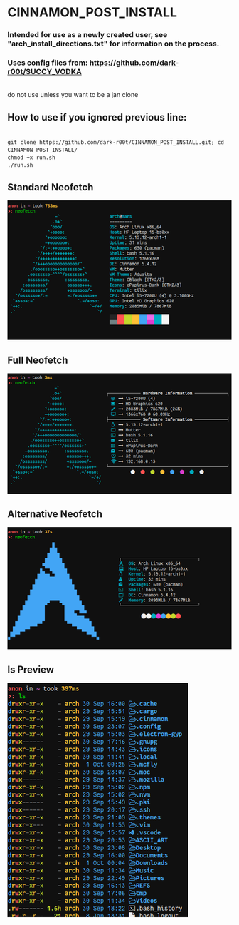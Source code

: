 # CINNAMON_POST_INSTALL
### Intended for use as a newly created user, see "arch_install_directions.txt" for information on the process.
### Uses config files from: <https://github.com/dark-r00t/SUCCY_VODKA>
<br> do not use unless you want to be a jan clone
## How to use if you ignored previous line:
<br>`git clone https://github.com/dark-r00t/CINNAMON_POST_INSTALL.git; cd CINNAMON_POST_INSTALL/` 
<br>`chmod +x run.sh` 
<br>`./run.sh` 

## Standard Neofetch
![alt text](https://github.com/dark-r00t/CINNAMON_POST_INSTALL/blob/main/resources/standard.png?raw=true)

## Full Neofetch
![alt text](https://github.com/dark-r00t/CINNAMON_POST_INSTALL/blob/main/resources/full.png?raw=true)

## Alternative Neofetch
![alt text](https://github.com/dark-r00t/CINNAMON_POST_INSTALL/blob/main/resources/alternative.png?raw=true)

## ls Preview
![alt text](https://github.com/dark-r00t/CINNAMON_POST_INSTALL/blob/main/resources/ls.png?raw=true)

